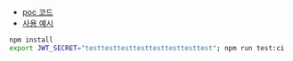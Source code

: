 - [poc 코드](https://github.com/PENEKhun/itdoc-poc/tree/main/itdoc)
- [사용 예시](https://github.com/PENEKhun/itdoc-poc/blob/main/tests/integration-test/api/aa.test.js)

```bash
npm install
export JWT_SECRET="testtesttesttesttesttesttesttest"; npm run test:ci
```
